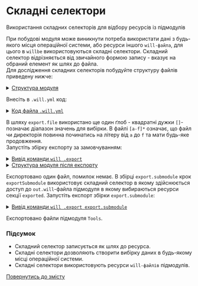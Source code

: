 # Складні селектори

Використання складних селекторів для відбору ресурсів із підмодулів

При побудові модуля може виникнути потреба використати дані з будь-якого місця операційної системи, або ресурси іншого `will-файла`, для цього в `willbe` використовуються складні селектори. Складний селектор відрізняється від звичайного формою запису - вказує на обраний елемент як шлях до файла.   
Для дослідження складних селекторів побудуйте структуру файлів приведену нижче:  

<details>
  <summary><u>Структура модуля</u></summary>

```
.
├── file
│     ├── testing
│     │      └── fileToExport
│     └── temp        └── test.will.yml  
│
└── .will.yml

```

</details>

Внесіть в `.will.yml` код:  

<details>
    <summary><u>Код файла <code>.will.yml</code></u></summary>

```yaml
about :
  name : complexSelector
  description : 'To use complexSelector in will-file'
  version : 0.0.1

submodule : 
 
  Tools : git+https:///github.com/Wandalen/wTools.git/out/wTools#master

path :

  in : '.'
  out : 'out'
  export.file : './f*/t??????/[a-f]*/test.*'

step :

  exportFile :
    export : path::export.file
    tar : 0

  exportSubmodule :
    export : submodule::*/exported::*=1/reflector::exportedFiles*=1
    tar : 0

build :

  export.file :
    criterion :
      export : 1
      default : 1
    steps :
      - step::exportFile

  export.submodule :
    criterion :
      export : 1
    steps :
      - submodules.download
      - step::exportSubmodule

```

</details>

В шляху `export.file` використано ще один ґлоб - квадратні дужки `[]`- позначає діапазон значень для вибірки. В файлі `[a-f]*` означає, що файл чи директорія повинна починатись на літеру від `а` до `f` та мати будь-яке продовження.   
Запустіть збірку експорту за замовчуванням:  

<details>
  <summary><u>Вивід команди <code>will .export</code></u></summary>
    
```
[user@user ~]$ will .export
...
Exporting module::complexSelector / build::export.file
   + Write out will-file /path_to_file/out/complexSelector.out.will.yml
   + Exported export.debug with 1 files in 1.984s
  Exported module::complexSelector / build::export.file in 2.059s

```

</details>
<details>
  <summary><u>Структура модуля після експорту</u></summary>

```
.
├── Debug
│     ├── testing
│     │      └── fileToExport
│     └── temp        └── test.will.yml 
├── out
│     └── complexSelector.out.will.yml
│
└── .will.yml

```

</details>

Експортовано один файл, помилок немає. В збірці `export.submodule` крок `exportSubmodule` використовує складний селектор в якому здійснюється доступ до `out.will`-файла підмодуля в якому вибираються ресурси секції `exported`. Запустіть експорт збірки `export.submodule`:

<details>
  <summary><u>Вивід команди <code>will .export export.submodule</code></u></summary>

```
[user@user ~]$ will .export
...
  Exporting module::complexSelector / build::export.submodule
     . Read : /path_to_file/.module/Tools/out/wTools.out.will.yml
     + module::Tools version master was downloaded in 13.710s
   + 1/1 submodule(s) of module::complexSelector were downloaded in 13.718s
   . Read : /path_to_file/out/complexSelector.out.will.yml
   . Read 1 will-files in 0.231s  
  
   + Write out will-file /path_to_file/out/complexSelector.out.will.yml
   + Exported export.submodule with 261 files in 3.741s
  Exported module::complexSelector / build::export.submodule in 3.895s

```

</details>

Експортовано файли підмодуля `Tools`.  

### Підсумок  
- Складний селектор записується як шлях до ресурса.
- Складні селектори дозволяють створити вибірку даних в будь-якому місці операційної системи.  
- Складні селектори використовують ресурси `will-файлів` підмодулів.  

[Повернутись до змісту](../README.md#tutorials)
